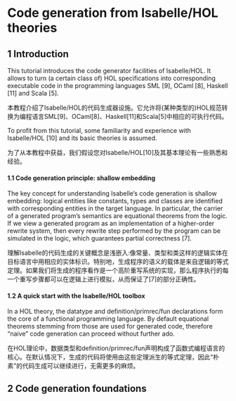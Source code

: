 # Code generation from Isabelle/HOL theories

## 1 Introduction

This tutorial introduces the code generator facilities of Isabelle/HOL. It allows to turn (a certain class of) HOL specifications into corresponding executable code in the programming languages SML [9], OCaml [8], Haskell [11] and Scala [5].

本教程介绍了Isabelle/HOL的代码生成器设施。它允许将(某种类型的)HOL规范转换为编程语言SML[9]、OCaml[8]、Haskell[11]和Scala[5]中相应的可执行代码。

To profit from this tutorial, some familiarity and experience with Isabelle/HOL [10] and its basic theories is assumed.

为了从本教程中获益，我们假设您对Isabelle/HOL[10]及其基本理论有一些熟悉和经验。

#### 1.1 Code generation principle: shallow embedding

The key concept for understanding Isabelle’s code generation is shallow embedding: logical entities like constants, types and classes are identified with corresponding entities in the target language. In particular, the carrier of a generated program’s semantics are equational theorems from the logic. If we view a generated program as an implementation of a higher-order rewrite system, then every rewrite step performed by the program can be simulated in the logic, which guarantees partial correctness [7].

理解Isabelle的代码生成的关键概念是浅嵌入:像常量、类型和类这样的逻辑实体在目标语言中用相应的实体标识。特别地，生成程序的语义的载体是来自逻辑的等式定理。如果我们将生成的程序看作是一个高阶重写系统的实现，那么程序执行的每一个重写步骤都可以在逻辑上进行模拟，从而保证了[7]的部分正确性。

#### 1.2 A quick start with the Isabelle/HOL toolbox

In a HOL theory, the datatype and definition/primrec/fun declarations form the core of a functional programming language. By default equational theorems stemming from those are used for generated code, therefore “naive” code generation can proceed without further ado.

在HOL理论中，数据类型和definition/primrec/fun声明构成了函数式编程语言的核心。在默认情况下，生成的代码将使用由这些定理派生的等式定理，因此“朴素”的代码生成可以继续进行，无需更多的麻烦。

## 2 Code generation foundations

